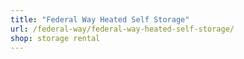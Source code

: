 ```yaml
---
title: "Federal Way Heated Self Storage"
url: /federal-way/federal-way-heated-self-storage/
shop: storage rental
---
```

